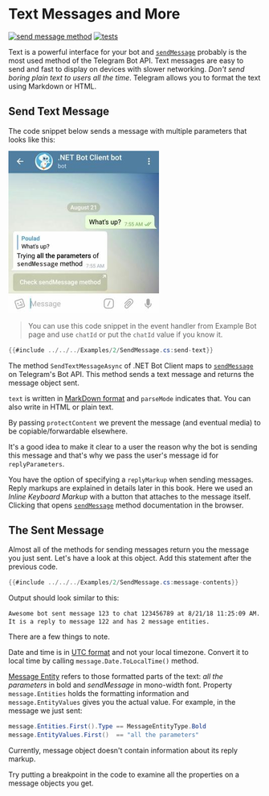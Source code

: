 # Text Messages and More

[![send message method](https://img.shields.io/badge/Bot_API_method-sendMessage-blue.svg?style=flat-square)](https://core.telegram.org/bots/api#sendmessage)
[![tests](https://img.shields.io/badge/Examples-Text_Messages-green.svg?style=flat-square)](https://github.com/TelegramBots/Telegram.Bot/blob/master/test/Telegram.Bot.Tests.Integ/Sending%20Messages/TextMessageTests.cs)

Text is a powerful interface for your bot and [`sendMessage`] probably is the most used method of the Telegram Bot API.
Text messages are easy to send and fast to display on devices with slower networking.
_Don't send boring plain text to users all the time_. Telegram allows you to format the text using Markdown or HTML.

## Send Text Message

The code snippet below sends a message with multiple parameters that looks like this:

![text message screenshot](../docs/shot-text_msg2.jpg)

> You can use this code snippet in the event handler from Example Bot page and use `chatId`
> or put the `chatId` value if you know it.

```c#
{{#include ../../../Examples/2/SendMessage.cs:send-text}}
```

The method `SendTextMessageAsync` of .NET Bot Client maps to [`sendMessage`] on Telegram's Bot API. This method sends a
text message and returns the message object sent.

`text` is written in [MarkDown format] and `parseMode` indicates that. You can also write in HTML or plain text.

By passing `protectContent` we prevent the message (and eventual media) to be copiable/forwardable elsewhere.

It's a good idea to make it clear to a user the reason why the bot is sending this message and that's why we pass the user's
message id for `replyParameters`.

You have the option of specifying a `replyMarkup` when sending messages.
Reply markups are explained in details later in this book.
Here we used an _Inline Keyboard Markup_ with a button that attaches to the message itself. Clicking that opens
[`sendMessage`] method documentation in the browser.

## The Sent Message

Almost all of the methods for sending messages return you the message you just sent. Let's have a look at this object. Add this statement after the previous code.

```c#
{{#include ../../../Examples/2/SendMessage.cs:message-contents}}
```

Output should look similar to this:

```text
Awesome bot sent message 123 to chat 123456789 at 8/21/18 11:25:09 AM. It is a reply to message 122 and has 2 message entities.
```

There are a few things to note.

Date and time is in [UTC format] and not your local timezone.
Convert it to local time by calling `message.Date.ToLocalTime()` method.

[Message Entity] refers to those formatted parts of the text: _all the parameters_ in bold and
_sendMessage_ in mono-width font.
Property `message.Entities` holds the formatting information and `message.EntityValues` gives you the actual value.
For example, in the message we just sent:

```c#
message.Entities.First().Type == MessageEntityType.Bold
message.EntityValues.First()  == "all the parameters"
```

Currently, message object doesn't contain information about its reply markup.

Try putting a breakpoint in the code to examine all the properties on a message objects you get.

[`sendMessage`]: https://core.telegram.org/bots/api#sendmessage
[MarkDown format]: https://core.telegram.org/bots/api#markdown-style
[UTC format]: https://en.wikipedia.org/wiki/Coordinated_Universal_Time
[Message Entity]: https://core.telegram.org/bots/api#messageentity
